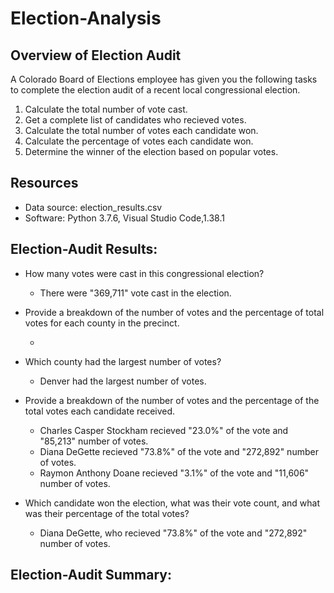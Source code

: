 # Election-Analysis

## Overview of Election Audit

A Colorado Board of Elections employee has given you the following tasks to complete the election audit of a recent local congressional election.

1. Calculate the total number of vote cast.
2. Get a complete list of candidates who recieved votes.
3. Calculate the total number of votes each candidate won.
4. Calculate the percentage of votes each candidate won.
5. Determine the winner of the election based on popular votes.

## Resources
- Data source: election_results.csv
- Software: Python 3.7.6, Visual Studio Code,1.38.1

## Election-Audit Results:

 - How many votes were cast in this congressional election?
 
     - There were "369,711" vote cast in the election.
 
 - Provide a breakdown of the number of votes and the percentage of total votes for each county in the precinct.
 
   -
- Which county had the largest number of votes?
 
    - Denver had the largest number of votes.

- Provide a breakdown of the number of votes and the percentage of the total votes each candidate received.

    - Charles Casper Stockham recieved "23.0%" of the vote and "85,213" number of votes.
    - Diana DeGette recieved "73.8%" of the vote and "272,892" number of votes.
    - Raymon Anthony Doane recieved "3.1%" of the vote and "11,606" number of votes.

- Which candidate won the election, what was their vote count, and what was their percentage of the total votes?
 
    - Diana DeGette, who recieved "73.8%" of the vote and "272,892" number of votes.
    
## Election-Audit Summary:


  

